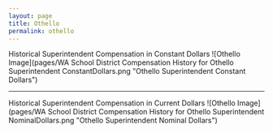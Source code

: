 ```yaml
---
layout: page
title: Othello
permalink: othello
---
```



Historical Superintendent Compensation in Constant Dollars
![Othello Image](pages/WA School District Compensation History for Othello Superintendent ConstantDollars.png "Othello Superintendent Constant Dollars")

___

Historical Superintendent Compensation in Current Dollars
![Othello Image](pages/WA School District Compensation History for Othello Superintendent NominalDollars.png "Othello Superintendent Nominal Dollars")